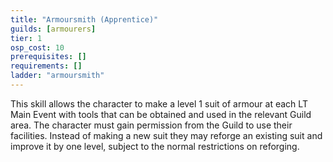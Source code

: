 ```yaml
---
title: "Armoursmith (Apprentice)"
guilds: [armourers]
tier: 1
osp_cost: 10
prerequisites: []
requirements: []
ladder: "armoursmith"
---
```

This skill allows the character to make a level 1 suit of armour at each LT Main Event with tools that can be obtained and used in the relevant Guild area. The character must gain permission from the Guild to use their facilities. Instead of making a new suit they may reforge an existing suit and improve it by one level, subject to the normal restrictions on reforging.